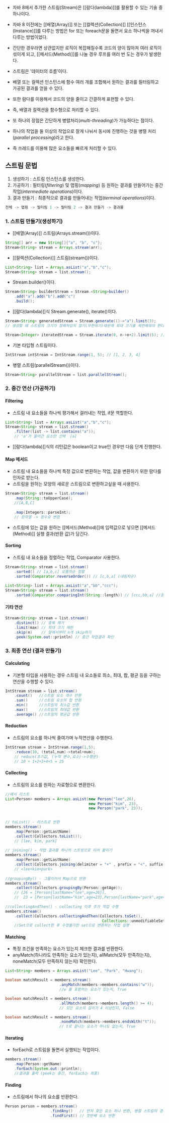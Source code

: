 - 자바 8에서 추가한 스트림(Stream)은 [[람다(lambda)]]를 활용할 수 있는 기술 중 하나이다.

- 자바 8 이전에는 [[배열(Array)]] 또는 [[컬렉션(Collection)]] [[인스턴스(Instance)]]를 다루는 방법은 for 또는 foreach문을 돌면서 요소 하나씩을 꺼내서 다루는 방법이었다. 

- 간단한 경우라면 상관없지만 로직이 복잡해질수록 코드의 양이 많아져 여러 로직이 섞이게 되고, [[메서드(Method)]]를 나눌 경우 루프를 여러 번 도는 경우가 발생한다.

- 스트림은 '데이터의 흐름’이다. 
- 배열 또는 컬렉션 인스턴스에 함수 여러 개를 조합해서 원하는 결과를 필터링하고 가공된 결과를 얻을 수 있다.
- 또한 람다를 이용해서 코드의 양을 줄이고 간결하게 표현할 수 있다.
- 즉, 배열과 컬렉션을 함수형으로 처리할 수 있다.

- 또 하나의 장점은 간단하게 병렬처리(_multi-threading_)가 가능하다는 점이다. 
- 하나의 작업을 둘 이상의 작업으로 잘게 나눠서 동시에 진행하는 것을 병렬 처리(_parallel processing_)라고 한다.
- 즉 쓰레드를 이용해 많은 요소들을 빠르게 처리할 수 있다.

## 스트림 문법

1. 생성하기 : 스트림 인스턴스를 생성한다.
2. 가공하기 : 필터링(_filtering_) 및 맵핑(_mapping_) 등 원하는 결과를 만들어가는 중간 작업(_intermediate operations_)이다.
3. 결과 만들기 : 최종적으로 결과를 만들어내는 작업(_terminal operations_)이다.

```java
전체 -> 맵핑 -> 필터링 1 -> 필터링 2 -> 결과 만들기 -> 결과물
```

### 1. 스트림 만들기(생성하기)

- [[배열(Array)]] 스트림(Arrays.stream())이다.

```java
String[] arr = new String[]{"a", "b", "c"};
Stream<String> stream = Arrays.stream(arr);
```

- [[컬렉션(Collection)]] 스트림(stream())이다.

```java
List<String> list = Arrays.asList("a","b","c");
Stream<String> stream = list.stream();
```

- Stream.builder()이다.

```java
Stream<String> builderStream = Stream.<String>builder()
    .add("a").add("b").add("c")
    .build(); 
```

- [[람다(lambda)]]식 Stream.generate(), iterate()이다.

```java
Stream<String> generatedStream = Stream.generate(()->"a").limit(3);
// 생성할 때 스트림의 크기가 정해져있지 않기(무한하기)때문에 최대 크기를 제한해줘야 한다.

Stream<Integer> iteratedStream = Stream.iterate(0, n->n+2).limit(5); //0,2,4,6,8
```

- 기본 타입형 스트림이다.

```java
IntStream intStream = IntStream.range(1, 5); // [1, 2, 3, 4]
```

- 병렬 스트림(parallelStream())이다.

```java
Stream<String> parallelStream = list.parallelStream();
```

### 2. 중간 연산 (가공하기)

#### Filtering

- 스트림 내 요소들을 하나씩 평가해서 걸러내는 작업, if문 역할한다.

```java
List<String> list = Arrays.asList("a","b","c");
Stream<String> stream = list.stream()
	.filter(list -> list.contains("a"));
    // 'a'가 들어간 요소만 선택  [a]
```

- [[람다(lambda)]]식의 리턴값은 boolean이고 true인 경우만 다음 단계 진행한다.

#### Map 메서드

- 스트림 내 요소들을 하나씩 특정 값으로 변환하는 작업, 값을 변환하기 위한 람다를 인자로 받는다.  
- 스트림을 원하는 모양의 새로운 스트림으로 변환하고싶을 때 사용한다.

```java
Stream<String> stream = list.stream()
	.map(String::toUpperCase);
	//[A,B,C]
    
    .map(Integers::parseInt);
    // 문자열 -> 정수로 변환
```

- 스트림에 있는 값을 원하는 [[메서드(Method)]]에 입력값으로 넣으면 [[메서드(Method)]] 실행 결과(반환 값)가 담긴다.

#### Sorting

- 스트림 내 요소들을 정렬하는 작업, Comparator 사용한다.

```java
Stream<String> stream = list.stream()
	.sorted() // [a,b,c] 오름차순 정렬
    .sorted(Comparator.reverseOrder()) // [c,b,a] (내림차순)
    
List<String> list = Arrays.asList("a","bb","ccc");
Stream<String> stream = list.stream()
	.sorted(Comparator.comparingInt(String::length)) // [ccc,bb,a] //문자열 길이 기준 정렬
```

#### 기타 연산

```java
Stream<String> stream = list.stream()
	.distinct() // 중복 제거
    .limit(max) // 최대 크기 제한
    .skip(n)    // 앞에서부터 n개 skip하기
    .peek(System.out::println) // 중간 작업결과 확인
```

### 3. 최종 연산 (결과 만들기)

#### Calculating

- 기본형 타입을 사용하는 경우 스트림 내 요소들로 최소, 최대, 합, 평균 등을 구하는 연산을 수행할 수 있다.

```java
IntStream stream = list.stream()
	.count()   //스트림 요소 개수 반환
    .sum()     //스트림 요소의 합 반환
    .min()     //스트림의 최소값 반환
    .max()     //스트림의 최대값 반환
    .average() //스트림의 평균값 반환
```

#### Reduction

- 스트림의 요소를 하나씩 줄여가며 누적연산을 수행한다.

```java
IntStream stream = IntStream.range(1,5);
	.reduce(10, (total,num)->total+num);
    // reduce(초기값, (누적 변수,요소)->수행문)
    // 10 + 1+2+3+4+5 = 25
```

#### Collecting

- 스트림의 요소를 원하는 자료형으로 변환한다.

```java
//예시 리스트
List<Person> members = Arrays.asList(new Person("lee",26),
									 new Person("kim", 23),
									 new Person("park", 23));
                    

// toList() - 리스트로 반환
members.stream()
	.map(Person::getLastName)
    .collect(Collectors.toList());
    // [lee, kim, park]
    
// joining() - 작업 결과를 하나의 스트링으로 이어 붙이기
members.stream()
	.map(Person::getLastName)
    .collect(Collectors.joining(delimiter = "+" , prefix = "<", suffix = ">");
    // <lee+kim+park>
    
//groupingBy() - 그룹지어서 Map으로 반환
members.stream()
	.collect(Collectors.groupingBy(Person::getAge));
	// {26 = [Person{lastName="lee",age=26}],
    //  23 = [Person{lastName="kim",age=23},Person{lastName="park",age=23}]}
    
//collectingAndThen() - collecting 이후 추가 작업 수행
members.stream()
	.collect(Collectors.collectingAndThen(Collectors.toSet(),
    									   Collections::unmodifiableSet));
	//Set으로 collect한 후 수정불가한 set으로 변환하는 작업 실행
```

#### Matching

- 특정 조건을 만족하는 요소가 있는지 체크한 결과를 반환한다.
- anyMatch(하나라도 만족하는 요소가 있는지), allMatch(모두 만족하는지), noneMatch(모두 만족하지 않는지) 확인한다.

```java
List<String> members = Arrays.asList("Lee", "Park", "Hwang");

boolean matchResult = members.stream()
						.anyMatch(members->members.contains("w")); 
						//w 를 포함하는 요소가 있는지, True

boolean matchResult = members.stream()
						.allMatch(members->members.length() >= 4); 
						// 모든 요소의 길이가 4 이상인지, False

boolean matchResult = members.stream()
						.noneMatch(members->members.endsWith("t")); 
						// t로 끝나는 요소가 하나도 없는지, True
```

#### Iterating

- forEach로 스트림을 돌면서 실행되는 작업이다.

```java
members.stream()
	.map(Person::getName)
    .forEach(System.out::println);
    //결과를 출력 (peek는 중간, forEach는 최종)
```

#### Finding

- 스트림에서 하나의 요소를 반환한다.

```java
Person person = members.stream()
					.findAny()   // 먼저 찾은 요소 하나 반환, 병렬 스트림의 경우 첫번째 요소가 보장되지 않음
                    .findFirst() // 첫번째 요소 반환
```
